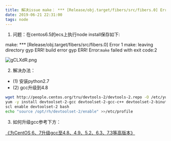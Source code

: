 ```yaml
---
title: 解决issue make： *** [Release/obj.target/fibers/src/fibers.0] Error 1 
date: 2019-06-21 22:31:00
tags: node 
---
```



1. 问题：在centos6.5的ecs上执行node install保存如下:

make: *** [Release/obj.target/fibers/src/fibers.0] Error 1
make: leaving directory
gyp ERR! build error
gyp ERR! Error:`make` failed with exit code:2

![gCLXdR.png](https://t1.picb.cc/uploads/2019/06/21/gCLXdR.png)

2. 解决办法：

- (1) 安装python2.7
- (2) gcc升级到4.8

```bash
wget http://people.centos.org/tru/devtools-2/devtools-2.repo -O /etc/yum.repos.d/devtoolset-2.repo
yum -y install devtoolset-2-gcc devtoolset-2-gcc-c++ devtoolset-2-binutils
scl enable devtoolset-2 bash
echo "source /opt/rh/devtoolset-2/enable" >>/etc/profile

```
3. 如何升级gcc参考下方：

[《为CentOS 6、7升级gcc至4.8、4.9、5.2、6.3、7.3等高版本》](https://www.vpser.net/manage/centos-6-upgrade-gcc.html)